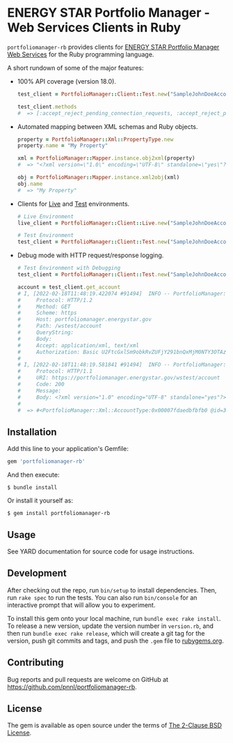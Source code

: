 # ENERGY STAR Portfolio Manager - Web Services Clients in Ruby

`portfoliomanager-rb` provides clients for [ENERGY STAR Portfolio Manager Web Services](https://portfoliomanager.energystar.gov/webservices/home) for the Ruby programming language.

A short rundown of some of the major features:
* 100% API coverage (version 18.0).
  ```ruby
  test_client = PortfolioManager::Client::Test.new("SampleJohnDoeAccount", "Sample123")

  test_client.methods
  #  => [:accept_reject_pending_connection_requests, :accept_reject_pending_meter_share_requests, :accept_reject_pending_property_share_requests, :add_building, :add_energy_performance_project, :add_individual_meter_to_aggregated_meter, :add_meter, :add_meter_consumption_data, :add_meter_identifier_value, :add_meter_waste_data, :add_property, :add_property_identifier_value, :add_property_use, :add_property_verification_information, :add_property_verification_professional_designation_information, :associate_building_to_a_property, :associate_meter_to_a_property, :associate_meter_to_a_property_use, :associate_meters_to_a_property, :associate_meters_to_a_property_use, :create_customer, :delete_all_individual_meters_of_an_aggregate_meter, :delete_building, :delete_consumption_data, :delete_custom_field, :delete_energy_performance_project, :delete_individual_meter_of_an_aggregated_meter, :delete_meter, :delete_meter_consumption_data, :delete_meter_identifier_value, :delete_meter_waste_data, :delete_property, :delete_property_identifier_value, :delete_property_pgp, :delete_property_use, :delete_property_verification_information, :delete_property_verification_professional_designation_information, :delete_specific_professional_designation_license_from_property_verification_information, :delete_specific_professional_designation_type_from_property_verification_information, :delete_waste_data, :disassociate_meter_from_a_property, :disassociate_meter_from_a_property_use, :disconnect_from_customer, :edit_account, :edit_billboard_setting_at_property_level_for_account, :edit_billboard_setting_at_property_level_for_customer, :edit_building, :edit_consumption_data, :edit_custom_field, :edit_customer, :edit_data_exchange_settings, :edit_design, :edit_energy_performance_project, :edit_meter, :edit_meter_identifier_value, :edit_property, :edit_property_baseline_and_target, :edit_property_edu, :edit_property_identifier_value, :edit_property_international_weather_station, :edit_property_pgp, :edit_property_use, :edit_use_details, :edit_use_details_correction, :edit_waste_data, :get_account, :get_all_meter_identifier_list, :get_associated_property_meters, :get_associated_property_use_meters, :get_billboard_metric_list, :get_billboard_setting_at_property_level_for_account, :get_billboard_setting_at_property_level_for_customer, :get_building, :get_building_list, :get_custom_field, :get_custom_field_list, :get_customer, :get_customer_custom_field_values, :get_customer_list, :get_data_exchange_settings, :get_design, :get_design_metrics, :get_egrid_subregion_list, :get_energy_performance_project, :get_energy_performance_project_list, :get_federal_agency_list, :get_id_hierarchy_for_consumption_data, :get_id_hierarchy_for_meter, :get_id_hierarchy_for_property, :get_id_hierarchy_for_property_use, :get_id_hierarchy_for_use_detail, :get_id_hierarchy_for_waste_data, :get_individual_meter_of_an_aggregated_meter, :get_international_weather_station_list, :get_meter, :get_meter_aggregation_indicator, :get_meter_aggregation_list, :get_meter_consumption_data, :get_meter_custom_field_values, :get_meter_identifier_list, :get_meter_identifier_value, :get_meter_identifier_value_list, :get_meter_list, :get_meter_waste_data, :get_notifications, :get_parent_property_list, :get_pending_connection_requests, :get_pending_meter_share_requests, :get_pending_property_share_requests, :get_professional_designation_types_list, :get_property, :get_property_baseline_and_target, :get_property_custom_field_values, :get_property_edu_list, :get_property_identifier_list, :get_property_identifier_value, :get_property_identifier_value_list, :get_property_list, :get_property_metrics, :get_property_monthly_metrics, :get_property_pgp_list, :get_property_use, :get_property_use_list, :get_property_use_metrics, :get_property_verification_information, :get_property_verification_professional_designation_information, :get_reasons_for_no_energy_score, :get_reasons_for_no_water_score, :get_use_details, :get_use_details_revision_history, :get_what_changed_consumption_data_meter_list, :get_what_changed_meter_list, :get_what_changed_meter_list_for_a_specific_property, :get_what_changed_property_list, :get_what_changed_property_use_list, :get_what_changed_property_use_list_from_use_detail_changes_only, :get_what_changed_waste_data_meter_list, :remove_building_association, :remove_instance_variable, :send_connection_request_from_test_environment, :send_meter_share_request_from_test_environment, :submit_customer_level_custom_field_values, :submit_meter_level_custom_field_values, :submit_property_level_custom_field_values, :target_finder, :unshare_meter, :unshare_property, :update_individual_meter_of_aggregated_meter, :update_property_verification_information, :update_property_verification_professional_designation_information, :update_specific_professional_designation_license_of_property_verification_information, ...]
  ```
* Automated mapping between XML schemas and Ruby objects.
  ```ruby
  property = PortfolioManager::Xml::PropertyType.new
  property.name = "My Property"

  xml = PortfolioManager::Mapper.instance.obj2xml(property)
  #  => "<?xml version=\"1.0\" encoding=\"UTF-8\" standalone=\"yes\"?><property><name>My Property</name></property>"

  obj = PortfolioManager::Mapper.instance.xml2obj(xml)
  obj.name
  #  => "My Property"
  ```
* Clients for [Live](https://portfoliomanager.energystar.gov/webservices/home/api) and [Test](https://portfoliomanager.energystar.gov/webservices/home/test/api) environments.
  ```ruby
  # Live Environment
  live_client = PortfolioManager::Client::Live.new("SampleJohnDoeAccount", "Sample123")

  # Test Environment
  test_client = PortfolioManager::Client::Test.new("SampleJohnDoeAccount", "Sample123")
  ```
* Debug mode with HTTP request/response logging.
  ```ruby
  # Test Environment with Debugging
  test_client = PortfolioManager::Client::Test.new("SampleJohnDoeAccount", "Sample123", true)

  account = test_client.get_account
  # I, [2022-02-18T11:48:19.422074 #91494]  INFO -- PortfolioManager: Request:
  # 	Protocol: HTTP/1.2
  # 	Method: GET
  # 	Scheme: https
  # 	Host: portfoliomanager.energystar.gov
  # 	Path: /wstest/account
  # 	QueryString:
  # 	Body:
  # 	Accept: application/xml, text/xml
  # 	Authorization: Basic U2FtcGxlSm9obkRvZUFjY291bnQxMjM0NTY3OTAzOlNhbXBsZTEyMw==
  #
  # I, [2022-02-18T11:48:19.581841 #91494]  INFO -- PortfolioManager: Response:
  # 	Protocol: HTTP/1.1
  # 	URI: https://portfoliomanager.energystar.gov/wstest/account
  # 	Code: 200
  # 	Message:
  # 	Body: <?xml version="1.0" encoding="UTF-8" standalone="yes"?><account><id>379547</id><username>SampleJohnDoeAccount1234567903</username><password>********</password><webserviceUser>true</webserviceUser><searchable>false</searchable><includeTestPropertiesInGraphics>true</includeTestPropertiesInGraphics><emailPreferenceCanadianAccount>true</emailPreferenceCanadianAccount><contact><address address1="123 South St" city="Edmonton" state="AB" postalCode="T5G 2S7" country="CA"/><email>jack_brown@acme.com</email><firstName>Jack</firstName><phone>703-555-2121</phone><lastName>Brown</lastName><jobTitle>Building Administrator Data Exchange User</jobTitle></contact><organization name="ACME Corporation"><primaryBusiness>Other</primaryBusiness><otherBusinessDescription>other</otherBusinessDescription><energyStarPartner>true</energyStarPartner><energyStarPartnerType>Service and Product Providers</energyStarPartnerType></organization><billboardMetric>No Selection Made</billboardMetric><languagePreference>en_US</languagePreference></account>
  #
  #  => #<PortfolioManager::Xml::AccountType:0x00007fdaedbfbfb0 @id=379547, @username="SampleJohnDoeAccount1234567903", @password="********", @webserviceUser=true, @searchable=false, @includeTestPropertiesInGraphics=true, @emailPreferenceCanadianAccount=true, @contact=#<PortfolioManager::Xml::ContactType:0x00007fdaedbfa868 @address=#<PortfolioManager::Xml::AddressType:0x00007fdaedbfa7f0 @__xmlattr={#<XSD::QName:0x1d74 {}address1>=>"123 South St", #<XSD::QName:0x1d88 {}city>=>"Edmonton", #<XSD::QName:0x1d9c {}postalCode>=>"T5G 2S7", #<XSD::QName:0x1db0 {}state>=>"AB", #<XSD::QName:0x1dc4 {}country>=>"CA"}>, @email="jack_brown@acme.com", @firstName="Jack", @phone="703-555-2121", @lastName="Brown", @jobTitle="Building Administrator Data Exchange User">, @organization=#<PortfolioManager::Xml::OrganizationType:0x00007fdaedbebdb8 @primaryBusiness="Other", @otherBusinessDescription="other", @energyStarPartner=true, @energyStarPartnerType="Service and Product Providers", @__xmlattr={#<XSD::QName:0x1dd8 {}name>=>"ACME Corporation"}>, @billboardMetric="No Selection Made", @languagePreference="en_US">
  ```

## Installation

Add this line to your application's Gemfile:

```ruby
gem 'portfoliomanager-rb'
```

And then execute:

    $ bundle install

Or install it yourself as:

    $ gem install portfoliomanager-rb

## Usage

See YARD documentation for source code for usage instructions.

## Development

After checking out the repo, run `bin/setup` to install dependencies. Then, run `rake spec` to run the tests. You can also run `bin/console` for an interactive prompt that will allow you to experiment.

To install this gem onto your local machine, run `bundle exec rake install`. To release a new version, update the version number in `version.rb`, and then run `bundle exec rake release`, which will create a git tag for the version, push git commits and tags, and push the `.gem` file to [rubygems.org](https://rubygems.org).

## Contributing

Bug reports and pull requests are welcome on GitHub at https://github.com/pnnl/portfoliomanager-rb.

## License

The gem is available as open source under the terms of [The 2-Clause BSD License](https://opensource.org/licenses/BSD-2-Clause).
